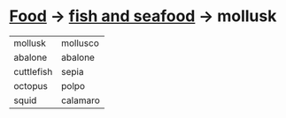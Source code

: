 # [Food](food.html) -> [fish and seafood](food-di-mare.html) -> mollusk 

<table>
<tr>
<td width="50%">mollusk</td>
<td>mollusco</td>
</tr>
<tr>
<td width="50%">abalone</td>
<td>abalone</td>
</tr>
<tr>
<td width="50%">cuttlefish</td>
<td>sepia</td>
</tr>
<tr>
<td width="50%">octopus</td>
<td>polpo</td>
</tr>
<tr>
<td width="50%">squid</td>
<td>calamaro</td>
</tr>
</table>
